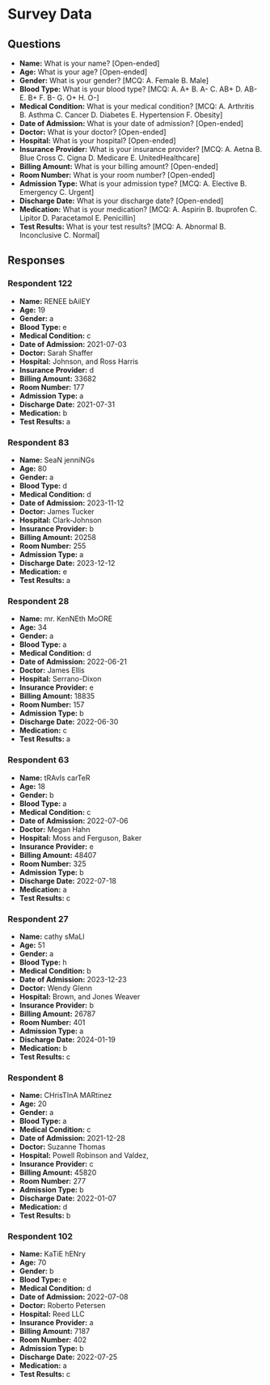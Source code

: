 # Survey Data

## Questions

- **Name:** What is your name? [Open-ended]
- **Age:** What is your age? [Open-ended]
- **Gender:** What is your gender? [MCQ: A. Female B. Male]
- **Blood Type:** What is your blood type? [MCQ: A. A+ B. A- C. AB+ D. AB- E. B+ F. B- G. O+ H. O-]
- **Medical Condition:** What is your medical condition? [MCQ: A. Arthritis B. Asthma C. Cancer D. Diabetes E. Hypertension F. Obesity]
- **Date of Admission:** What is your date of admission? [Open-ended]
- **Doctor:** What is your doctor? [Open-ended]
- **Hospital:** What is your hospital? [Open-ended]
- **Insurance Provider:** What is your insurance provider? [MCQ: A. Aetna B. Blue Cross C. Cigna D. Medicare E. UnitedHealthcare]
- **Billing Amount:** What is your billing amount? [Open-ended]
- **Room Number:** What is your room number? [Open-ended]
- **Admission Type:** What is your admission type? [MCQ: A. Elective B. Emergency C. Urgent]
- **Discharge Date:** What is your discharge date? [Open-ended]
- **Medication:** What is your medication? [MCQ: A. Aspirin B. Ibuprofen C. Lipitor D. Paracetamol E. Penicillin]
- **Test Results:** What is your test results? [MCQ: A. Abnormal B. Inconclusive C. Normal]

## Responses

### Respondent 122

- **Name:** RENEE bAilEY
- **Age:** 19
- **Gender:** a
- **Blood Type:** e
- **Medical Condition:** c
- **Date of Admission:** 2021-07-03
- **Doctor:** Sarah Shaffer
- **Hospital:** Johnson, and Ross Harris
- **Insurance Provider:** d
- **Billing Amount:** 33682
- **Room Number:** 177
- **Admission Type:** a
- **Discharge Date:** 2021-07-31
- **Medication:** b
- **Test Results:** a

### Respondent 83

- **Name:** SeaN jenniNGs
- **Age:** 80
- **Gender:** a
- **Blood Type:** d
- **Medical Condition:** d
- **Date of Admission:** 2023-11-12
- **Doctor:** James Tucker
- **Hospital:** Clark-Johnson
- **Insurance Provider:** b
- **Billing Amount:** 20258
- **Room Number:** 255
- **Admission Type:** a
- **Discharge Date:** 2023-12-12
- **Medication:** e
- **Test Results:** a

### Respondent 28

- **Name:** mr. KenNEth MoORE
- **Age:** 34
- **Gender:** a
- **Blood Type:** a
- **Medical Condition:** d
- **Date of Admission:** 2022-06-21
- **Doctor:** James Ellis
- **Hospital:** Serrano-Dixon
- **Insurance Provider:** e
- **Billing Amount:** 18835
- **Room Number:** 157
- **Admission Type:** b
- **Discharge Date:** 2022-06-30
- **Medication:** c
- **Test Results:** a

### Respondent 63

- **Name:** tRAvIs carTeR
- **Age:** 18
- **Gender:** b
- **Blood Type:** a
- **Medical Condition:** c
- **Date of Admission:** 2022-07-06
- **Doctor:** Megan Hahn
- **Hospital:** Moss and Ferguson, Baker
- **Insurance Provider:** e
- **Billing Amount:** 48407
- **Room Number:** 325
- **Admission Type:** b
- **Discharge Date:** 2022-07-18
- **Medication:** a
- **Test Results:** c

### Respondent 27

- **Name:** cathy sMaLl
- **Age:** 51
- **Gender:** a
- **Blood Type:** h
- **Medical Condition:** b
- **Date of Admission:** 2023-12-23
- **Doctor:** Wendy Glenn
- **Hospital:** Brown, and Jones Weaver
- **Insurance Provider:** b
- **Billing Amount:** 26787
- **Room Number:** 401
- **Admission Type:** a
- **Discharge Date:** 2024-01-19
- **Medication:** b
- **Test Results:** c

### Respondent 8

- **Name:** CHrisTInA MARtinez
- **Age:** 20
- **Gender:** a
- **Blood Type:** a
- **Medical Condition:** c
- **Date of Admission:** 2021-12-28
- **Doctor:** Suzanne Thomas
- **Hospital:** Powell Robinson and Valdez,
- **Insurance Provider:** c
- **Billing Amount:** 45820
- **Room Number:** 277
- **Admission Type:** b
- **Discharge Date:** 2022-01-07
- **Medication:** d
- **Test Results:** b

### Respondent 102

- **Name:** KaTiE hENry
- **Age:** 70
- **Gender:** b
- **Blood Type:** e
- **Medical Condition:** d
- **Date of Admission:** 2022-07-08
- **Doctor:** Roberto Petersen
- **Hospital:** Reed LLC
- **Insurance Provider:** a
- **Billing Amount:** 7187
- **Room Number:** 402
- **Admission Type:** b
- **Discharge Date:** 2022-07-25
- **Medication:** a
- **Test Results:** c
